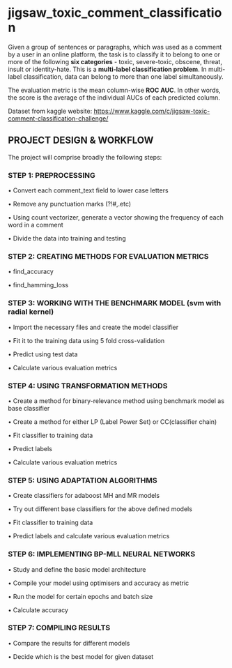 # jigsaw_toxic_comment_classification

Given a group of sentences or paragraphs, which was used as a comment by a user in an online platform, the task is to classify it to belong to one or more of the following **six categories** - toxic, severe-toxic, obscene, threat, insult or identity-hate. This is a **multi-label classification problem**. In multi-label classification, data can belong to more than one label simultaneously. 

The evaluation metric is the mean column-wise **ROC AUC**. In other words, the score is the average of the individual AUCs of each predicted column.

Dataset from kaggle website: https://www.kaggle.com/c/jigsaw-toxic-comment-classification-challenge/

## PROJECT DESIGN & WORKFLOW

The project will comprise broadly the following steps:
### STEP 1: PREPROCESSING
• Convert each comment_text field to lower case letters

• Remove any punctuation marks (?!#,.etc)

• Using count vectorizer, generate a vector showing the frequency of each word in a
comment

• Divide the data into training and testing
### STEP 2: CREATING METHODS FOR EVALUATION METRICS
• find_accuracy

• find_hamming_loss
### STEP 3: WORKING WITH THE BENCHMARK MODEL (svm with radial kernel)
• Import the necessary files and create the model classifier

• Fit it to the training data using 5 fold cross-validation

• Predict using test data

• Calculate various evaluation metrics
### STEP 4: USING TRANSFORMATION METHODS
• Create a method for binary-relevance method using benchmark model as base classifier

• Create a method for either LP (Label Power Set) or CC(classifier chain)

• Fit classifier to training data

• Predict labels

• Calculate various evaluation metrics
### STEP 5: USING ADAPTATION ALGORITHMS
• Create classifiers for adaboost MH and MR models

• Try out different base classifiers for the above defined models

• Fit classifier to training data

• Predict labels and calculate various evaluation metrics
### STEP 6: IMPLEMENTING BP-MLL NEURAL NETWORKS
• Study and define the basic model architecture

• Compile your model using optimisers and accuracy as metric

• Run the model for certain epochs and batch size

• Calculate accuracy
### STEP 7: COMPILING RESULTS
• Compare the results for different models

• Decide which is the best model for given dataset
